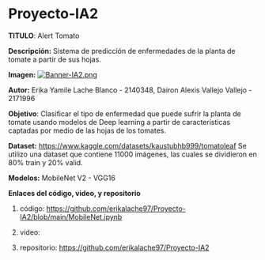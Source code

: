# Proyecto-IA2

**TITULO**: Alert Tomato

**Descripción:** Sistema de predicción de enfermedades de la planta de tomate a partir de sus hojas.

**Imagen:** 
[![Banner-IA2.png](https://i.postimg.cc/6Q6NfqRp/Banner-IA2.png)](https://postimg.cc/VJhTYYDx)


**Autor:** Erika Yamile Lache Blanco - 2140348, Dairon Alexis Vallejo Vallejo - 2171996

**Objetivo**: Clasificar el tipo de enfermedad que puede sufrir la planta de tomate usando modelos de Deep learning a partir de características captadas por medio de las hojas de los tomates.

**Dataset:** https://www.kaggle.com/datasets/kaustubhb999/tomatoleaf
Se utilizo una dataset que contiene 11000 imágenes, las cuales se dividieron en 80% train y 20% valid.

**Modelos:** MobileNet V2 - VGG16

**Enlaces del código, video, y repositorio**
1. código: 
   https://github.com/erikalache97/Proyecto-IA2/blob/main/MobileNet.ipynb
   
2. video: 
3. repositorio: https://github.com/erikalache97/Proyecto-IA2

